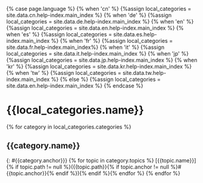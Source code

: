---
---

<!-- Do not edit the below section. The source for the Help index can be found in the _data folder in the help_index.yaml file -->
{% case page.language %}
  {% when 'cn' %}
    {%assign local_categories = site.data.cn.help-index.main_index %}
  {% when 'de' %}
    {%assign local_categories = site.data.de.help-index.main_index %}
  {% when 'en' %}
    {%assign local_categories = site.data.en.help-index.main_index %}
  {% when 'es' %}
    {%assign local_categories = site.data.es.help-index.main_index %}
  {% when 'fr' %}
    {%assign local_categories = site.data.fr.help-index.main_index%}
  {% when 'it' %}
    {%assign local_categories = site.data.it.help-index.main_index %}
  {% when 'jp' %}
    {%assign local_categories = site.data.jp.help-index.main_index %}
  {% when 'kr' %}
    {%assign local_categories = site.data.kr.help-index.main_index %}
  {% when 'tw' %}
    {%assign local_categories = site.data.tw.help-index.main_index %}
  {% else %}
    {%assign local_categories = site.data.en.help-index.main_index %}
{% endcase %}


# {{local_categories.name}}
{% for category in local_categories.categories %}
## {{category.name}}
{: #{{category.anchor}}}
{% for topic in category.topics %}
[{{topic.name}}]{% if topic.path != null %}({{topic.path}}{% if topic.anchor != null %}#{{topic.anchor}}{% endif %}){% endif %}{% endfor %}
{% endfor %}


<!-- Do not edit this section above. The source for the Help index can be found in the _data folder in the help_index.yaml file-->
